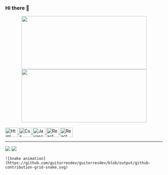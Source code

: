 ### Hi there 👋

<!--
- 🌱 I’m currently learning Full Stack Web Development...
- 👯 I’m looking to collaborate on ...
- 🤔 I’m looking for help with ...
- 💬 Ask me about ...
- 📫 How to reach me: ...
- 😄 Pronouns: ...
- ⚡ Fun fact: ...
-->

<div align="center">
  <a href="https://github.com/guitorresdev">
  <img height="170em" width="400em" src="https://github-readme-stats.vercel.app/api?username=guitorresdev&show_icons=true&theme=algolia&include_all_commits=true&count_private=true"/>
  <img height="170em" width="400em" src="https://github-readme-stats.vercel.app/api/top-langs/?username=guitorresdev&layout=compact&langs_count=7&theme=algolia"/>
</div>
<div style="display: inline_block"><br>
  <img align="center" alt="Html logo image" height="30" width="40" src="https://cdn.jsdelivr.net/gh/devicons/devicon/icons/html5/html5-original.svg">
  <img align="center" alt="Css logo image" height="30" width="40" src="https://cdn.jsdelivr.net/gh/devicons/devicon/icons/css3/css3-original.svg">
  <img align="center" alt="Javascript logo image" height="30" width="40" src="https://cdn.jsdelivr.net/gh/devicons/devicon/icons/javascript/javascript-plain.svg">
  <img align="center" alt="React logo image" height="30" width="40" src="https://cdn.jsdelivr.net/gh/devicons/devicon/icons/react/react-original.svg">
  <img align="center" alt="React logo image" height="30" width="40" src="https://cdn.jsdelivr.net/gh/devicons/devicon/icons/nodejs/nodejs-plain.svg">
</div>
  
<hr>
  
<div>
    <a href = "mailto:guilhermetorresdev@gmail.com"><img src="https://img.shields.io/badge/-Gmail-%23333?style=for-the-badge&logo=gmail&logoColor=white" target="_blank"></a>
    <a href="https://www.linkedin.com/in/guilhermetorresdev" target="_blank"><img src="https://img.shields.io/badge/-LinkedIn-%230077B5?style=for-the-badge&logo=linkedin&logoColor=white" target="_blank"></a> 
  
    ![Snake animation](https://github.com/guitorresdev/guitorresdev/blob/output/github-contribution-grid-snake.svg)
  
</div>
  


